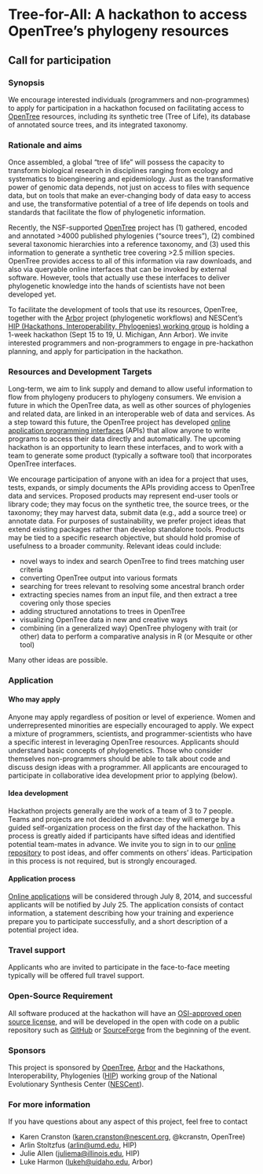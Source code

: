 ﻿Tree-for-All: A hackathon to access OpenTree’s phylogeny resources
==================================================================

Call for participation
----------------------

### Synopsis

We encourage interested individuals (programmers and non-programmes)
to apply for participation in a hackathon focused on facilitating
access to [OpenTree] resources, including its synthetic tree (Tree of
Life), its database of annotated source trees, and its integrated
taxonomy.

### Rationale and aims

Once assembled, a global “tree of life” will possess the capacity to
transform biological research in disciplines ranging from ecology and
systematics to bioengineering and epidemiology.  Just as the
transformative power of genomic data depends, not just on access to
files with sequence data, but on tools that make an ever-changing body
of data easy to access and use, the transformative potential of a tree
of life depends on tools and standards that facilitate the flow of
phylogenetic information.

Recently, the NSF-supported [OpenTree] project has (1) gathered, encoded
and annotated >4000 published phylogenies (“source trees”), (2)
combined several taxonomic hierarchies into a reference taxonomy, and
(3) used this information to generate a synthetic tree covering >2.5
million species. OpenTree provides access to all of this information
via raw downloads, and also via queryable online interfaces that can
be invoked by external software. However, tools that actually use
these interfaces to deliver phylogenetic knowledge into the hands of
scientists have not been developed yet.


To facilitate the development of tools that use its resources,
OpenTree, together with the [Arbor] project (phylogenetic workflows) and
NESCent’s [HIP (Hackathons, Interoperability, Phylogenies) working
group][HIP] is holding a 1-week hackathon (Sept 15 to 19, U. Michigan, Ann
Arbor). We invite interested programmers and non-programmers to engage
in pre-hackathon planning, and apply for participation in the
hackathon.

### Resources and Development Targets 

Long-term, we aim to link supply and demand to allow useful
information to flow from phylogeny producers to phylogeny
consumers. We envision a future in which the OpenTree data, as well as
other sources of phylogenies and related data, are linked in an
interoperable web of data and services. As a step toward this future,
the OpenTree project has developed
[online application programming interfaces][OpenTree APIs] (APIs) that
allow anyone to write programs to access their data directly and
automatically. The upcoming hackathon is an opportunity to learn these
interfaces, and to work with a team to generate some product
(typically a software tool) that incorporates OpenTree interfaces.


We encourage participation of anyone with an idea for a project that
uses, tests, expands, or simply documents the APIs providing access to
OpenTree data and services. Proposed products may represent end-user
tools or library code; they may focus on the synthetic tree, the
source trees, or the taxonomy; they may harvest data, submit data
(e.g., add a source tree) or annotate data. For purposes of
sustainability, we prefer project ideas that extend existing packages
rather than develop standalone tools. Products may be tied to a
specific research objective, but should hold promise of usefulness to
a broader community. Relevant ideas could include:

* novel ways to index and search OpenTree to find trees matching user
  criteria
* converting OpenTree output into various formats
* searching for trees relevant to resolving some ancestral branch order
* extracting species names from an input file, and then extract a tree
  covering only those species
* adding structured annotations to trees in OpenTree
* visualizing OpenTree data in new and creative ways
* combining (in a generalized way) OpenTree phylogeny with trait (or
  other) data to perform a comparative analysis in R (or Mesquite or
  other tool)

Many other ideas are possible. 

### Application 

#### Who may apply 

Anyone may apply regardless of position or level of experience.  Women
and underrepresented minorities are especially encouraged to apply. We
expect a mixture of programmers, scientists, and programmer-scientists
who have a specific interest in leveraging OpenTree
resources. Applicants should understand basic concepts of
phylogenetics. Those who consider themselves non-programmers should be
able to talk about code and discuss design ideas with a
programmer. All applicants are encouraged to participate in
collaborative idea development prior to applying (below).

#### Idea development

Hackathon projects generally are the work of a team of 3 to 7
people. Teams and projects are not decided in advance: they will
emerge by a guided self-organization process on the first day of the
hackathon. This process is greatly aided if participants have sifted
ideas and identified potential team-mates in advance. We invite you to
sign in to our [online repository] to post ideas, and offer comments on
others’ ideas. Participation in this process is not required, but is
strongly encouraged.

#### Application process

[Online applications] will be considered through July 8, 2014, and
successful applicants will be notified by July 25. The application
consists of contact information, a statement describing how your
training and experience prepare you to participate successfully, and a
short description of a potential project idea.

### Travel support

Applicants who are invited to participate in the face-to-face meeting
typically will be offered full travel support.

### Open-Source Requirement 

All software produced at the hackathon will have an
[OSI-approved open source license][OSI License], and will be developed
in the open with code on a public repository such as [GitHub] or
[SourceForge] from the beginning of the event.

### Sponsors 

This project is sponsored by [OpenTree], [Arbor] and the Hackathons,
Interoperability, Phylogenies ([HIP]) working group of the National
Evolutionary Synthesis Center ([NESCent]).

### For more information

If you have questions about any aspect of this project, feel free to contact 

* Karen Cranston (karen.cranston@nescent.org, @kcranstn, OpenTree)
* Arlin Stoltzfus (arlin@umd.edu, HIP)
* Julie Allen (juliema@illinois.edu, HIP)
* Luke Harmon (lukeh@uidaho.edu, Arbor)

[OpenTree]: http://opentreeoflife.org
[Arbor]: http://www.arborworkflows.com/
[HIP]: http://www.evoio.org/wiki/HIP
[NESCent]: http://nescent,org
[Github]: http://github.com
[SourceForge]: http://sf.net
[OSI License]: http://opensource.org/licenses/
[Online applications]: http://bit.ly/RyklMn
[OpenTree APIs]: https://github.com/OpenTreeOfLife/opentree/wiki/Open-Tree-of-Life-APIs
[online repository]: https://github.com/OpenTreeOfLife/hackathon
